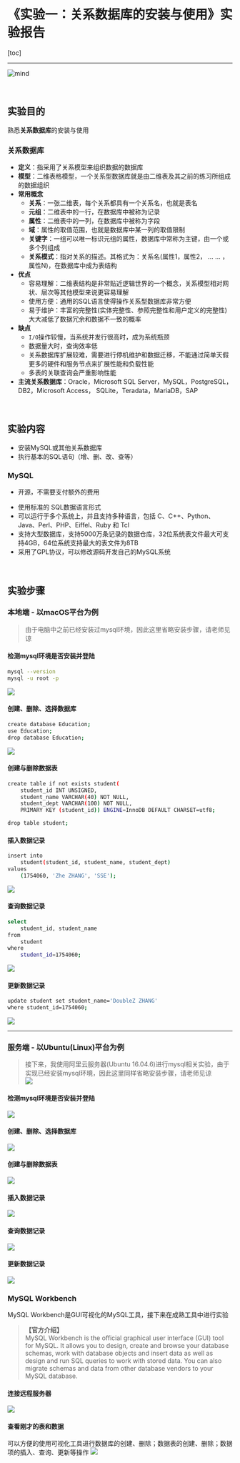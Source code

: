 # 《实验一：关系数据库的安装与使用》实验报告

[toc]

------

![mind](assets/mind.png)

<br/>

## 实验目的

熟悉**关系数据库**的安装与使用

### 关系数据库
- **定义**：指采用了关系模型来组织数据的数据库
- **模型**：二维表格模型，一个关系型数据库就是由二维表及其之前的练习所组成的数据组织
- **常用概念**
	- **关系**：一张二维表，每个关系都具有一个关系名，也就是表名
	- **元组**：二维表中的一行，在数据库中被称为记录
	- **属性**：二维表中的一列，在数据库中被称为字段
	- **域**：属性的取值范围，也就是数据库中某一列的取值限制
	- **关键字**：一组可以唯一标识元组的属性，数据库中常称为主键，由一个或多个列组成
	- **关系模式**：指对关系的描述。其格式为：关系名(属性1，属性2， ... ... ，属性N)，在数据库中成为表结构
- **优点**
	- 容易理解：二维表结构是非常贴近逻辑世界的一个概念，关系模型相对网状、层次等其他模型来说更容易理解
	- 使用方便：通用的SQL语言使得操作关系型数据库非常方便
	- 易于维护：丰富的完整性(实体完整性、参照完整性和用户定义的完整性)大大减低了数据冗余和数据不一致的概率
- **缺点**
	- `I/O`操作较慢，当系统并发行很高时，成为系统瓶颈
	- 数据量大时，查询效率低
	- 关系数据库扩展较难，需要进行停机维护和数据迁移，不能通过简单天假更多的硬件和服务节点来扩展性能和负载性能
	- 多表的关联查询会严重影响性能
- **主流关系数据库**：Oracle，Microsoft SQL Server，MySQL，PostgreSQL，DB2，Microsoft Access， SQLite，Teradata，MariaDB，SAP

<br/>

## 实验内容

- 安装MySQL或其他关系数据库
- 执行基本的SQL语句（增、删、改、查等）

### MySQL
- 开源，不需要支付额外的费用
* 使用标准的 SQL数据语言形式
* 可以运行于多个系统上，并且支持多种语言，包括 C、C++、Python、Java、Perl、PHP、Eiffel、Ruby 和 Tcl 
* 支持大型数据库，支持5000万条记录的数据仓库，32位系统表文件最大可支持4GB，64位系统支持最大的表文件为8TB
* 采用了GPL协议，可以修改源码开发自己的MySQL系统

<br/>

## 实验步骤

### 本地端 - 以macOS平台为例

> 由于电脑中之前已经安装过mysql环境，因此这里省略安装步骤，请老师见谅  

#### 检测mysql环境是否安装并登陆
```bash
mysql --version
mysql -u root -p
```
![](assets/73155628-0445-4A94-9CD8-7F4307970BA7.png)

#### 创建、删除、选择数据库
```bash
create database Education;
use Education;
drop database Education;
```
![](assets/AD995331-C242-406B-973B-AB78EA34F215.png)

#### 创建与删除数据表
```bash
create table if not exists student(
	student_id INT UNSIGNED,
	student_name VARCHAR(40) NOT NULL,
	student_dept VARCHAR(100) NOT NULL,
	PRIMARY KEY (student_id)) ENGINE=InnoDB DEFAULT CHARSET=utf8;

drop table student;
```

#### 插入数据记录
```bash
insert into
	student(student_id, student_name, student_dept)
values
	(1754060, 'Zhe ZHANG', 'SSE');
```
![](assets/EFD13C34-D224-47CF-BC7B-810B2068A733.png)

#### 查询数据记录
```bash
select
	student_id, student_name
from
	student
where
	student_id=1754060;
```
![](assets/1EE083ED-CA99-4C64-9F9D-32CA5EDE4077.png)

#### 更新数据记录
```bash
update student set student_name='DoubleZ ZHANG'
where student_id=1754060;
```
![](assets/1CA42F1E-6179-4B35-A2C7-2F2DD7AB2824.png)

- - - -
### 服务端 - 以Ubuntu(Linux)平台为例

> 接下来，我使用阿里云服务器(Ubuntu 16.04.6)进行mysql相关实验，由于实现已经安装mysql环境，因此这里同样省略安装步骤，请老师见谅  
>   ![](assets/E6DC39E5-41AB-4FAD-BF2E-A8FB7F902311.png)  

#### 检测mysql环境是否安装并登陆
![](assets/763C10CA-2DD6-493D-AF59-24608ADEB0CA.png)

#### 创建、删除、选择数据库
![](assets/6F3F3E53-0A9F-4DCB-9D71-3DE2E25465EB.png)

#### 创建与删除数据表
![](assets/16B83036-8D36-4AF8-8928-64C9A01D2AE3.png)

#### 插入数据记录
![](assets/59A290B1-9B23-4F49-B1B4-A76A6D6CAFB3.png)

#### 查询数据记录
![](assets/6D094E7A-89F3-4758-A983-039AD8D1B901.png)

#### 更新数据记录
![](assets/C5D84D00-430C-47E4-A4E6-A37716BAB3D7.png)

### MySQL Workbench
MySQL Workbench是GUI可视化的MySQL工具，接下来在成熟工具中进行实验
> **【官方介绍】**  
> MySQL Workbench is the official graphical user interface (GUI) tool for MySQL. It allows you to design, create and browse your database schemas, work with database objects and insert data as well as design and run SQL queries to work with stored data. You can also migrate schemas and data from other database vendors to your MySQL database.  

#### 连接远程服务器
![](assets/1C9DC056-8AB1-45BE-9593-A95328D50E2D.png)

#### 查看刚才的表和数据
可以方便的使用可视化工具进行数据库的创建、删除；数据表的创建、删除；数据项的插入、查询、更新等操作
![](assets/B1F2234B-8141-4218-AD7E-C037A9DDD3EA.png)